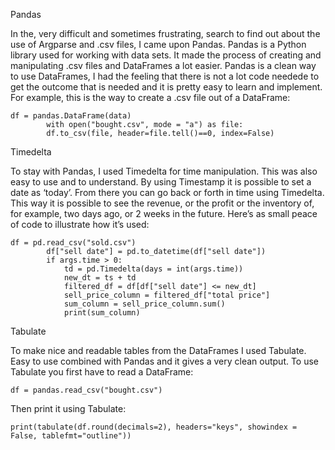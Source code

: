 Pandas

In the, very difficult and sometimes frustrating, search to find out about the use of Argparse and .csv files, I came upon Pandas. Pandas is a Python library used for working with data sets. It made the process of creating and manipulating .csv files and DataFrames a lot easier. Pandas is a clean way to use DataFrames, I had the feeling that there is not a lot code needede to get the outcome that is needed and it is pretty easy to learn and implement. For example, this is the way to create a .csv file out of a DataFrame:

	df = pandas.DataFrame(data)
    		with open("bought.csv", mode = "a") as file:
        	df.to_csv(file, header=file.tell()==0, index=False) 

Timedelta 

To stay with Pandas, I used Timedelta for time manipulation. This was also easy to use and to understand. By using Timestamp it is possible to set a date as ‘today’. From there you can go back or forth in time using Timedelta. This way it is possible to see the revenue, or the profit or the inventory of, for example, two days ago, or 2 weeks in the future. Here’s as small peace of code to illustrate how it’s used:

	df = pd.read_csv("sold.csv")
    		df["sell date"] = pd.to_datetime(df["sell date"])
    		if args.time > 0:
        		td = pd.Timedelta(days = int(args.time))
        		new_dt = ts + td
        		filtered_df = df[df["sell date"] <= new_dt]
        		sell_price_column = filtered_df["total price"]
        		sum_column = sell_price_column.sum()
        		print(sum_column)



Tabulate

To make nice and readable tables from the DataFrames I used Tabulate. Easy to use combined with Pandas and it gives a very clean output.
To use Tabulate you first have to read a DataFrame:

    df = pandas.read_csv("bought.csv")

Then print it using Tabulate:

    print(tabulate(df.round(decimals=2), headers="keys", showindex = False, tablefmt="outline"))


